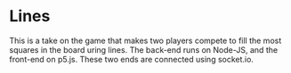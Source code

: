 # Lines

This is a take on the game that makes two players compete to fill the most squares in the board uring lines. The back-end runs on Node-JS, and the front-end on p5.js. These two ends are connected using socket.io.